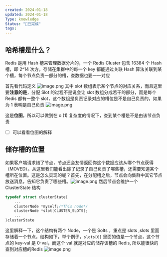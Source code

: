 ```yaml
---
created: 2024-01-18
updated: 2024-01-18
Type: knowledge
Status: "🎃已完成"
tags:
---
```

## 哈希槽是什么？
Redis 是用 Hash 槽来管理数据分片的，一个 Redis Cluster 包含 16384 个 Hash 槽，即 2^14 次方，存储在集群中的每一个 key 都能通过关联 Hash 算法关联到某个槽，每个节点负责一部分的槽，查数据也要一一对应

首先看代码定义 ![image.png](https://obsidian-pic-1317906728.cos.ap-nanjing.myqcloud.com/obsidian/20240118234129.png) 其中 slot 数组表示某个节点的对应关系，而且这里要**注意的是**，分配 Slot 的过程不是说会让 slot 数组分成若干的部分，而是每个 Redis 都有一整个 slot，这个数组是负责记录对应的槽位是不是自己负责的，如果为 1 表明是自己负责
![image.png](https://obsidian-pic-1317906728.cos.ap-nanjing.myqcloud.com/obsidian/20240118234502.png)

这是**位图**，所以可以做到在 o (1) 复杂度的情况下，查到某个槽是不是由该节点负责
- [ ] 可以看看位图的解释
## 储存槽的位置
如果客户端请求错了节点，节点还会友情返回你这个数据应该从哪个节点获得（MOVED）。从这里我们能看出除了记录了自己负责了哪些槽，还需要知道某个槽所在位置。这是怎么实现的呢？首先，在分配槽之后，节点会向集群中其它节点放送消息，告知它负责了哪些槽。![image.png](https://obsidian-pic-1317906728.cos.ap-nanjing.myqcloud.com/obsidian/20240118234732.png) 然后节点会维护一个 ClusterState 结构
```C
typedef struct clusterState{
	...
	clusterNode *myself;/*This node*/
	clusterNode *slot[CLUSTER_SLOTS];
	...
}clusterState
```

这里解释一下，这个结构有两个 Node，一个是 Solts ，重点是 slots ,slots 里面存储着一个节点，结构如下，举个例子，`slots[0]` 里面的值是一个节点，这个节点的 key-val 是 0-val，而这个 val 就是对应的储存该槽的 Redis, 所以能很快的查到对应槽的Redis
![image.png](https://obsidian-pic-1317906728.cos.ap-nanjing.myqcloud.com/obsidian/20240118235254.png)
